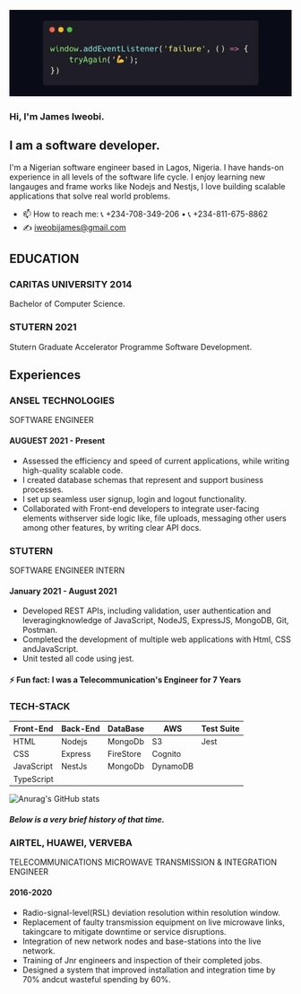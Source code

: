 ![I am software developer](https://github.com/jamesiweobi/jamesiweobi/blob/main/Screenshot_20211103-154015_Chrome.jpg)


### Hi,  I'm James Iweobi.

 

## I am a software developer.
I'm a Nigerian software engineer based in Lagos, Nigeria. I have hands-on experience in all levels of the software life cycle. I enjoy learning new langauges and frame works like Nodejs and Nestjs, I love building scalable applications that solve real world problems.

- 📫 How to reach me: 📞 +234-708-349-206 • 📞 +234-811-675-8862  
- ✍ iweobijames@gmail.com 

## EDUCATION

### CARITAS UNIVERSITY 2014
Bachelor of Computer Science.

### STUTERN 2021
Stutern Graduate Accelerator Programme
Software Development.

## Experiences

### ANSEL TECHNOLOGIES
SOFTWARE ENGINEER
#### AUGUEST 2021 - Present
* Assessed the efficiency and speed of current applications, while writing high-quality scalable code.
* I created database schemas that represent and support business processes.
* I set up seamless user signup, login and logout functionality.
* Collaborated with Front-end developers to integrate user-facing elements withserver side logic like, file uploads, messaging other users among other features,
by writing clear API docs.

### STUTERN
SOFTWARE ENGINEER INTERN
#### January 2021 - August 2021
* Developed REST APIs, including validation, user authentication and leveragingknowledge of JavaScript, NodeJS, ExpressJS, MongoDB, Git, Postman.
* Completed the development of multiple web applications with Html, CSS andJavaScript.
* Unit tested all code using jest.


#### ⚡ Fun fact: I was a Telecommunication's Engineer for 7 Years  

### TECH-STACK

  | **Front-End** | **Back-End** | **DataBase** |   **AWS**    | **Test Suite** |
  | --------- | -------- | -------- | -------- | ---------- |
  | HTML      | Nodejs   | MongoDb  | S3       |  Jest      |
  | CSS       | Express  | FireStore| Cognito  |            | 
  | JavaScript| NestJs   | MongoDb  | DynamoDB |            |
  |TypeScript |          |          |          |            |





![Anurag's GitHub stats](https://github-readme-stats.vercel.app/api?username=jamesiweobi&show_icons=true&theme=radical)

##### Below is a very brief history of that time.
### AIRTEL, HUAWEI, VERVEBA
TELECOMMUNICATIONS MICROWAVE TRANSMISSION & INTEGRATION ENGINEER
#### 2016-2020

* Radio-signal-level(RSL) deviation resolution within resolution window.
* Replacement of faulty transmission equipment on live microwave links, takingcare to mitigate downtime or service disruptions.
* Integration of new network nodes and base-stations into the live network.
* Training of Jnr engineers and inspection of their completed jobs.
* Designed a system that improved installation and integration time by 70% andcut wasteful spending by 60%.

<!-- [<img src='https://cdn.jsdelivr.net/npm/simple-icons@3.0.1/icons/github.svg' alt='github' height='40'>](https://github.com/jamesiweobi)  

![GitHub metrics](https://metrics.lecoq.io/jamesiweobi)  

![GitHub streak stats](https://github-readme-streak-stats.herokuapp.com/?user=jamesiweobi)  



 -->
